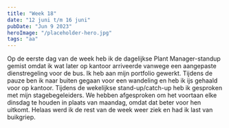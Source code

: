 ```yaml
---
title: "Week 18"
date: "12 juni t/m 16 juni"
pubDate: "Jun 9 2023"
heroImage: "/placeholder-hero.jpg"
tags: "aa"
---
```


Op de eerste dag van de week heb ik de dagelijkse Plant Manager-standup gemist omdat ik wat later op kantoor arriveerde vanwege een aangepaste dienstregeling voor de bus. Ik heb aan mijn portfolio gewerkt. Tijdens de pauze ben ik naar buiten gegaan voor een wandeling en heb ik ijs gehaald voor op kantoor. Tijdens de wekelijkse stand-up/catch-up heb ik gesproken met mijn stagebegeleiders. We hebben afgesproken om het voortaan elke dinsdag te houden in plaats van maandag, omdat dat beter voor hen uitkomt. Helaas werd ik de rest van de week weer ziek en had ik last van buikgriep.
